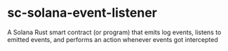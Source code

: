 # sc-solana-event-listener
A Solana Rust smart contract (or program) that emits log events, listens to emitted events, and performs an action whenever events got intercepted
